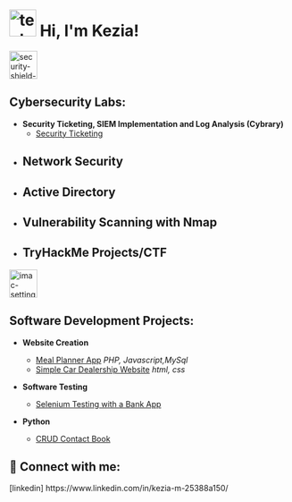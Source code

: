 <h1> <img width="48" height="48" src="https://img.icons8.com/fluency/48/tester-female.png" alt="tester-female"/> Hi, I'm Kezia! </h1>


<img width="50" height="50" src="https://img.icons8.com/ios-filled/50/security-shield-green.png" alt="security-shield-green"/>
<h2> Cybersecurity Labs:</h2>

- <b>Security Ticketing, SIEM Implementation and Log Analysis (Cybrary)</b>
  - [Security Ticketing](https://github.com/kezzyk123/Security-Labs)
- <b>Network Security</b>
  - 
- <b>Active Directory</b>
  -
- <b>Vulnerability Scanning with Nmap</b>
  -
- <b>TryHackMe Projects/CTF</b>
  - 

<img width="50" height="50" src="https://img.icons8.com/ios/50/imac-settings.png" alt="imac-settings"/>
<h2> Software Development Projects:<br></h2>

  - <b>Website Creation</b>
    - [Meal Planner App](https://github.com/kezzyk123/basic_car_dealership)  <i>PHP, Javascript,MySql</i>
    - [Simple Car Dealership Website](https://github.com/kezzyk123/basic_car_dealership)  <i>html, css</i>
    
  - <b>Software Testing</b>
    - [Selenium Testing with a Bank App](https://github.com/kezzyk123/BankApp)

  - <b>Python</b>
    - [CRUD Contact Book](https://github.com/kezzyk123/contact-book)
    
    



<h2> 🤳 Connect with me:</h2>
[linkedin] https://www.linkedin.com/in/kezia-m-25388a150/












 
